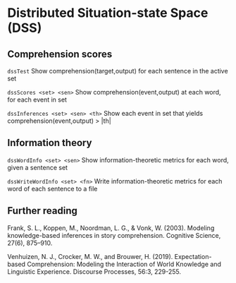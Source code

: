 # Distributed Situation-state Space (DSS)


## Comprehension scores


`dssTest`                        Show comprehension(target,output) for
each sentence in the active set

`dssScores <set> <sen>`          Show comprehension(event,output) at each
word, for each event in set

`dssInferences <set> <sen> <th>` Show each event in set that yields
comprehension(event,output) > |th|


## Information theory


`dssWordInfo <set> <sen>`        Show information-theoretic metrics for
each word, given a sentence set

`dssWriteWordInfo <set> <fn>`    Write information-theoretic metrics for
each word of each sentence to a file


## Further reading


Frank, S. L., Koppen, M., Noordman, L. G., & Vonk, W. (2003). Modeling
knowledge-based inferences in story comprehension. Cognitive Science,
27(6), 875–910.


Venhuizen, N. J., Crocker, M. W., and Brouwer, H. (2019).
Expectation-based Comprehension: Modeling the Interaction of World
Knowledge and Linguistic Experience. Discourse Processes, 56:3,
229-255.
